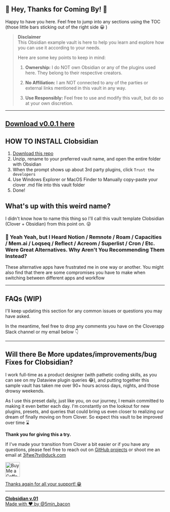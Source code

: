 ## 🚀 Hey, Thanks for Coming By! 👋

Happy to have you here. Feel free to jump into any sections using the TOC (those little bars sticking out of the right side 😀 )

> **Disclaimer**  
> This Obsidian example vault is here to help you learn and explore how you can use it according to your needs.
> 
> Here are some key points to keep in mind:
> 
> 1. **Ownership:** I do NOT own Obsidian or any of the plugins used here. They belong to their respective creators.
> 	 
> 2. **No Affiliation:** I am NOT connected to any of the parties or external links mentioned in this vault in any way.
> 	 
> 3. **Use Responsibly:** Feel free to use and modify this vault, but do so at your own discretion.
> 	 

---

## [Download v0.0.1 here](https://github.com/smokebacon/Clobsidian/archive/refs/tags/v.0.0.1.zip)


## HOW TO INSTALL Clobsidian

1. [Download this repo](https://github.com/smokebacon/Clobsidian/archive/refs/tags/v.0.0.1.zip)
2. Unzip, rename to your preferred vault name, and open the entire folder with Obsidian
3. When the prompt shows up about 3rd party plugins, click `Trust the developers`
4. Use Windows Explorer or MacOS Finder to Manually copy-paste your clover .md file into this vault folder
5. Done!


## What's up with this weird name?

I didn't know how to name this thing so I'll call this vault template Clobsidian (Clover + Obsidian) from this point on. 😜

### 💬 Yeah Yeah, but I Heard Notion / Remnote / Roam / Capacities / Mem.ai / Loqseq / Reflect / Acreom / Superlist / Cron / Etc. Were Great Alternatives. Why Aren't You Recommending Them Instead?


These alternative apps have frustrated me in one way or another. You might also find that there are some compromises you have to make when switching between different apps and workflow

---

## FAQs (WIP)

I'll keep updating this section for any common issues or questions you may have asked.

In the meantime, feel free to drop any comments you have on the Cloverapp Slack channel or my email below 👇

---

## Will there Be More updates/improvements/bug Fixes for Clobsidian?

I work full-time as a product designer (with pathetic coding skills, as you can see on my Dataview plugin queries 😂), and putting together this sample vault has taken me over 90+ hours across days, nights, and those drowsy weekends.

As I use this preset daily, just like you, on our journey, I remain committed to making it even better each day. I'm constantly on the lookout for new plugins, presets, and queries that could bring us even closer to realizing our dream of finally moving on from Clover. So expect this vault to be improved over time ⌛

**Thank you for giving this a try.**

If I've made your transition from Clover a bit easier or if you have any questions, please feel free to reach out on [GitHub projects](https://github.com/smokebacon/Clobsidian) or shoot me an email at [3jfwe7ty@duck.com](mailto:3jfwe7ty@duck.com)

<a href='https://ko-fi.com/5minbacon' target='_blank'><img height='35' style='border:0px;height:46px;' src='https://az743702.vo.msecnd.net/cdn/kofi3.png?v=0' border='0' alt='Buy Me a Coffee at ko-fi.com' />

Thanks again for all your support! 😁

---

**Clobsidian v.01**  
Made with ❤️ by @5min_bacon
